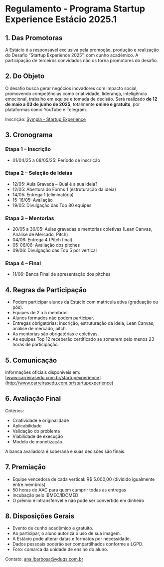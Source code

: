 # Regulamento - Programa Startup Experience Estácio 2025.1

## 1. Das Promotoras

A Estácio é a responsável exclusiva pela promoção, produção e realização do Desafio “Startup Experience 2025”, com cunho acadêmico. A participação de terceiros convidados não os torna promotores do desafio.

## 2. Do Objeto

O desafio busca gerar negócios inovadores com impacto social, promovendo competências como criatividade, liderança, inteligência emocional, trabalho em equipe e tomada de decisão. Será realizado **de 12 de maio a 03 de junho de 2025**, totalmente **online e gratuito**, por plataformas como YouTube e Telegram.

Inscrição: [Sympla - Startup Experience](https://www.sympla.com.br/evento-online/startup-experience/2871829)

## 3. Cronograma

### Etapa 1 – Inscrição
- 01/04/25 a 08/05/25: Período de inscrição

### Etapa 2 – Seleção de Ideias
- 12/05: Aula Gravada – Qual é a sua ideia?
- 12/05: Abertura do Forms 1 (estruturação da ideia)
- 14/05: Entrega 1 (eliminatória)
- 15-16/05: Avaliação
- 19/05: Divulgação das Top 80 equipes

### Etapa 3 – Mentorias
- 20/05 a 30/05: Aulas gravadas e mentorias coletivas (Lean Canvas, Análise de Mercado, Pitch)
- 04/06: Entrega 4 (Pitch final)
- 05-06/06: Avaliação dos pitches
- 09/06: Divulgação das Top 5 por vertical

### Etapa 4 – Final
- 11/06: Banca Final de apresentação dos pitches

## 4. Regras de Participação

- Podem participar alunos da Estácio com matrícula ativa (graduação ou pós).
- Equipes de 2 a 5 membros.
- Alunos formados não podem participar.
- Entregas obrigatórias: inscrição, estruturação da ideia, Lean Canvas, análise de mercado, pitch.
- As mentorias são obrigatórias e coletivas.
- As equipes Top 12 receberão certificado se somarem pelo menos 23 horas de participação.

## 5. Comunicação

Informações oficiais disponíveis em:  
[www.carreirasedu.com.br/startupexperience](http://www.carreirasedu.com.br/startupexperience)

## 6. Avaliação Final

Critérios:
- Criatividade e originalidade
- Aplicabilidade
- Validação do problema
- Viabilidade de execução
- Modelo de monetização

A banca avaliadora é soberana e suas decisões são finais.

## 7. Premiação

- Equipe vencedora de cada vertical: R$ 5.000,00 (dividido igualmente entre membros)
- 50 horas de AAC para quem cumprir todas as entregas
- Incubação pelo IBMEC/IDOMED
- O prêmio é intransferível e não pode ser convertido em dinheiro

## 8. Disposições Gerais

- Evento de cunho acadêmico e gratuito.
- Ao participar, o aluno autoriza o uso de sua imagem.
- A Estácio pode alterar datas e formatos por necessidade.
- Dados pessoais poderão ser compartilhados conforme a LGPD.
- Foro: comarca da unidade de ensino do aluno.

Contato: ana.lbarbosa@yduqs.com.br